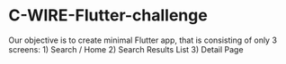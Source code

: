 # C-WIRE-Flutter-challenge
Our objective is to create minimal Flutter app, that is consisting of only 3 screens: 1) Search / Home 2) Search Results List 3) Detail Page
